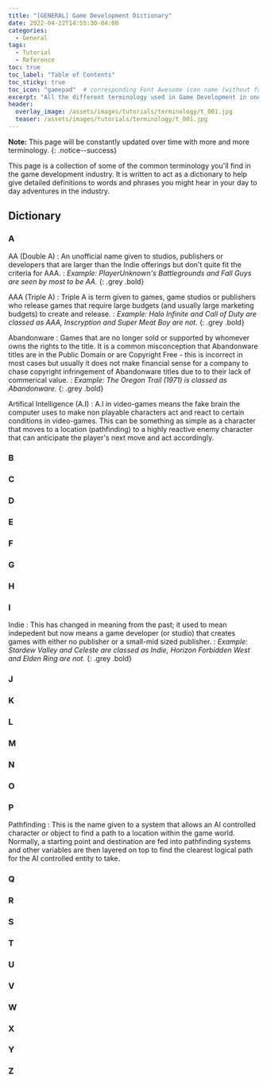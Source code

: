 ```yaml
---
title: "[GENERAL] Game Development Dictionary"
date: 2022-04-22T14:55:30-04:00
categories:
  - General
tags:
  - Tutorial
  - Reference
toc: true
toc_label: "Table of Contents"
toc_sticky: true
toc_icon: "gamepad"  # corresponding Font Awesome icon name (without fa prefix)
excerpt: "All the different terminology used in Game Development in one place."
header:
  overlay_image: /assets/images/tutorials/terminology/t_001.jpg
  teaser: /assets/images/tutorials/terminology/t_001.jpg
---
```


**Note:** This page will be constantly updated over time with more and more terminology.
{: .notice--success}

This page is a collection of some of the common terminology you'll find in the game development industry. It is written to act as a dictionary to help give detailed definitions to words and phrases you might hear in your day to day adventures in the industry.

## Dictionary
### A

AA (Double A)
: An unofficial name given to studios, publishers or developers that are larger than the Indie offerings but don't quite fit the criteria for AAA. 
: <em>Example: PlayerUnknown's Battlegrounds and Fall Guys are seen by most to be AA.</em>
{: .grey .bold}

AAA (Triple A)
: Triple A is term given to games, game studios or publishers who release games that require large budgets (and usually large marketing budgets) to create and release.
: <em>Example: Halo Infinite and Call of Duty are classed as AAA, Inscryption and Super Meat Boy are not.</em>
{: .grey .bold}

Abandonware
: Games that are no longer sold or supported by whomever owns the rights to the title. It is a common misconception that Abandonware titles are in the Public Domain or are Copyright Free - this is incorrect in most cases but usually it does not make financial sense for a company to chase copyright infringement of Abandonware titles due to to their lack of commerical value.
: <em>Example: The Oregon Trail (1971) is classed as Abandonware. </em>
{: .grey .bold}

Artifical Intelligence (A.I)
: A.I in video-games means the fake brain the computer uses to make non playable characters act and react to certain conditions in video-games. This can be something as simple as a character that moves to a location (pathfinding) to a highly reactive enemy character that can anticipate the player's next move and act accordingly.

### B

### C

### D

### E

### F

### G

### H

### I

Indie
: This has changed in meaning from the past; it used to mean indepedent but now means a game developer (or studio) that creates games with either no publisher or a small-mid sized publisher.
: <em>Example: Stardew Valley and Celeste are classed as Indie, Horizon Forbidden West and Elden Ring are not. </em>
{: .grey .bold}

### J

### K

### L

### M

### N

### O

### P

Pathfinding
: This is the name given to a system that allows an AI controlled character or object to find a path to a location within the game world. Normally, a starting point and destination are fed into pathfinding systems and other variables are then layered on top to find the clearest logical path for the AI controlled entity to take.

### Q

### R

### S

### T

### U

### V

### W

### X

### Y

### Z

